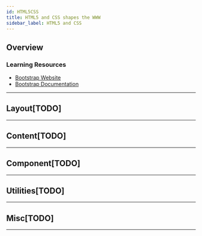 ```yaml
---
id: HTML5CSS
title: HTML5 and CSS shapes the WWW
sidebar_label: HTML5 and CSS
---
```


## Overview

### Learning Resources

- [Bootstrap Website](https://getbootstrap.com/)
- [Bootstrap Documentation](https://getbootstrap.com/docs/4.3/getting-started/introduction/)

---

## Layout[TODO]

---

## Content[TODO]

---

## Component[TODO]

---

## Utilities[TODO]

---

## Misc[TODO]

---
